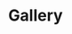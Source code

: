 ---
layout: page
title: "Gallery"
subtitle:
wantimage: true
# image_directory: "assets/img/Jan24/"
images:
  - path: "assets/img/Aug24/Aug24.png"
    caption: "First 50 attendees: A milestone for L2L in August 2024"
  - path: "assets/img/Aug24/2Aug24.png"
    caption: "From blank slates to bustling spaces! - Aug '24"
  - path: "assets/img/Aug24/Aashish1.jpeg"
    caption: "Aashish Jaiswal's Talk - Aug '24"
  - path: "assets/img/Aug24/Niveditha1.png"
    caption: "Niveditha Warrier's Talk in Summer Sprints 1 - Aug '24"
  - path: "assets/img/Aug24/Piyush1.png"
    caption: "Piyush Kolhe's Talk in Summer Sprints 1 - Aug '24"
  - path: "assets/img/Aug24/Harini1.png"
    caption: "Harini Karthikeyan's Talk in Summer Sprints 1 - Aug '24"
  - path: "assets/img/Aug24/Angad1.png"
    caption: "Angad Singh's Talk in Summer Sprints 1 - Aug '24"
  - path: "assets/img/Aug24/Ira1.png"
    caption: "Ira Mishra's Talk in Summer Sprints 1 - Aug '24"
  # - path: "assets/img/Jan24/classroom.jpeg"
  #   caption: "From blank slates to bustling spaces!"
  - path: "assets/img/Jan24/all3.jpeg"
    caption: "L2L by the end of January 2024 semester"
  - path: "assets/img/Jan24/Chitrakshee.jpeg"
    caption: "Chitrakshee Yede's Talk - Apr '24"
  - path: "assets/img/Jan24/Anirban.jpeg"
    caption: "Anirban Roy Chowdhury's Talk - Apr '24"
  - path: "assets/img/Jan24/Abhilash.jpeg"
    caption: "Abhilash Sengupta's Talk - Mar '24"
  - path: "assets/img/Jan24/Shalini.jpeg"
    caption: "Shalini Das's Talk - Mar '24"
  - path: "assets/img/Jan24/Dhairya.jpeg"
    caption: "Dhairya Bhandari's Talk - Mar '24"
  - path: "assets/img/Jan24/Gautham.jpeg"
    caption: "Gautham Upadhyaya's Talk - Feb '24"
  - path: "assets/img/Jan24/Soham.jpeg"
    caption: "Soham Chandak's Talk - Feb '24"
  - path: "assets/img/Jan24/Shreyas1.jpeg"
    caption: "Shreyas Bakare's Talk - Feb '24"
  - path: "assets/img/Aug23/all1.jpg"
    caption: "L2L by the end of August 2023 semester"
  - path: "assets/img/Aug23/Kartik.jpg"
    caption: "Kartik Singh's Talk - Nov '23"
  - path: "assets/img/Aug23/Soorya.jpg"
    caption: "Soorya Narayan's Talk - Nov '23"
  - path: "assets/img/Aug23/Shivang.jpg"
    caption: "Shivang Yadav's Talk - Oct '23"
  - path: "assets/img/Aug23/Harrsh.jpg"
    caption: "Harrsh Goyal's Talk - Oct '23"
  - path: "assets/img/Aug23/Soumya.jpg"
    caption: "Soumya Sarkar's Talk - Sept '23"
  - path: "assets/img/Aug23/Dhruv.jpg"
    caption: "Dhruv Patel's Talk - Sept '23"
  - path: "assets/img/Aug23/Drishti.jpg"
    caption: "Drishti Gupta's Talk - Aug '23"
  - path: "assets/img/Aug23/Dhairya.png"
    caption: "Dhairya Bhandari's Talk - Aug '23"
  - path: "assets/img/Jan23/all.png"
    caption: "L2L by the end of January 2023 semester"
  - path: "assets/img/Jan23/Vedhanth.png"
    caption: "S.V.U. Vedhanth's Talk - Apr '23"
  - path: "assets/img/Jan23/Vishal.png"
    caption: "Vishal's Talk - Mar '23"
  - path: "assets/img/Jan23/Pranav.png"
    caption: "Pranav Maheshwari's Talk - Mar '23"
  - path: "assets/img/Jan23/Kaustubh.png"
    caption: "Kaustubh Gupta's Talk - Mar '23"
  - path: "assets/img/Jan23/Parijat.png"
    caption: "Parijat Banerjee's Talk - Feb '23"
  - path: "assets/img/Jan23/Shivang.png"
    caption: "Shivang Yadav's Talk - Jan '23"
  - path: "assets/img/Jan23/Amogh.png"
    caption: "Amogh Rakesh's Talk - Jan '23"
  - path: "assets/img/Jan23/Soumil.png"
    caption: "Soumil Kelkar's Talk - Jan '23"

---
